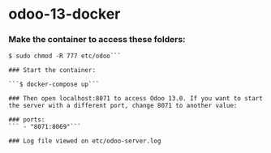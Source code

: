 # odoo-13-docker

### Make the container to access these folders:

```$ sudo chmod -R 777 addons
$ sudo chmod -R 777 etc/odoo```

### Start the container:

```$ docker-compose up```

### Then open localhost:8071 to access Odoo 13.0. If you want to start the server with a different port, change 8071 to another value:

### ports:
``` - "8071:8069"```

### Log file viewed on etc/odoo-server.log
